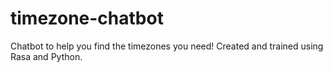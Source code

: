 # timezone-chatbot
Chatbot to help you find the timezones you need! Created and trained using Rasa and Python.
